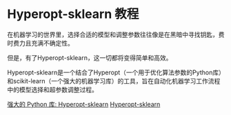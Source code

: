 # Hyperopt-sklearn 教程

<show-structure depth="3"/>

在机器学习的世界里，选择合适的模型和调整参数往往像是在黑暗中寻找钥匙，费时费力且充满不确定性。

但是，有了Hyperopt-sklearn，这一切都将变得简单和高效。

Hyperopt-sklearn是一个结合了Hyperopt（一个用于优化算法参数的Python库）和scikit-learn（一个强大的机器学习库）的工具，旨在自动化机器学习工作流程中的模型选择和超参数调整过程。

<seealso>
<category ref="ref_docs">
    <a href="https://mp.weixin.qq.com/s/260FnU_h_fAnGoE5YvwndA">强大的 Python 库: Hyperopt-sklearn</a>
</category>
<category ref="ref_github">
    <a href="https://github.com/hyperopt/hyperopt-sklearn">Hyperopt-sklearn</a>
</category>
<category ref="ref_issues">
</category>
<category ref="ref_hf">
</category>
<category ref="ref_ms">
</category>
</seealso>